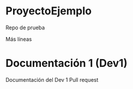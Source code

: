 # ProyectoEjemplo
Repo de prueba

Más líneas

# Documentación 1 (Dev1) 
Documentación del Dev 1
Pull request
